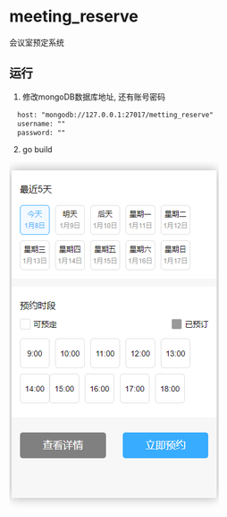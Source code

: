 # meeting_reserve

会议室预定系统

## 运行
1. 修改mongoDB数据库地址, 还有账号密码
```
  host: "mongodb://127.0.0.1:27017/metting_reserve"
  username: ""
  password: ""
```
  
2. go build

![image](https://github.com/cocobao/meeting_reserve/blob/master/image/20210108170059.png)

